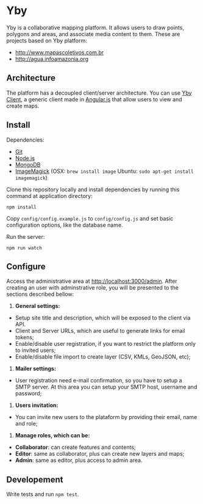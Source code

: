 # Yby

Yby is a collaborative mapping platform. It allows users to draw points, polygons and areas, and associate media content to them. These are projects based on Yby platform:

* http://www.mapascoletivos.com.br
* http://agua.infoamazonia.org

## Architecture

The platform has a decoupled client/server architecture. You can use [Yby Client](https://github.com/oeco/yby-client), a generic client made in [Angular.js](http://angularjs.org) that allow users to view and create maps.

## Install

Dependencies:

* [Git](https://help.github.com/articles/set-up-git)
* [Node.js](http://nodejs.org)
* [MongoDB](http://www.mongodb.org)
* [ImageMagick](http://www.imagemagick.org) (OSX: `brew install image`  Ubuntu: `sudo apt-get install imagemagick`)

Clone this repository locally and install dependencies by running this command at application directory:

    npm install

Copy `config/config.example.js` to `config/config.js` and set basic configuration options, like the database name.

Run the server:

    npm run watch

## Configure

Access the administrative area at [http://localhost:3000/admin](http://localhost:3000/admin). After creating an user with adminstrative role, you will be presented to the sections described bellow:

1. **General settings:**
  - Setup site title and description, which will be exposed to the client via API.
  - Client and Server URLs, which are useful to generate links for email tokens;
  - Enable/disable user registration, if you want to restrict the platform only to invited users;
  - Enable/disable file import to create layer (CSV, KMLs, GeoJSON, etc);
1. **Mailer settings:**
  - User registration need e-mail confirmation, so you have to setup a SMTP server. At this area you can setup your SMTP host, username and password;
1. **Users invitation:**
  - You can invite new users to the plataform by providing their email, name and role;
1. **Manage roles, which can be:**
  - **Collaborator**: can create features and contents;
  - **Editor**: same as collaborator, plus can create new layers and maps;
  - **Admin**: same as editor, plus access to admin area.

## Developement

Write tests and run `npm test`.
